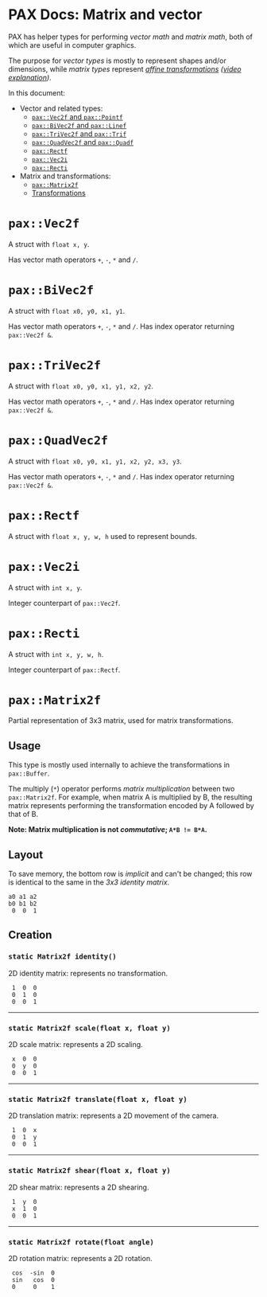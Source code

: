# PAX Docs: Matrix and vector

PAX has helper types for performing *vector math* and *matrix math*, both of which are useful in computer graphics.

The purpose for *vector types* is mostly to represent shapes and/or dimensions,
while *matrix types* represent
*[affine transformations](https://en.wikipedia.org/wiki/Affine_transformation)
([video explanation](https://www.youtube.com/watch?v=kYB8IZa5AuE))*.

In this document:
- Vector and related types:
	- [`pax::Vec2f` and `pax::Pointf`](#paxvec2f)
	- [`pax::BiVec2f` and `pax::Linef`](#paxbivec2f)
	- [`pax::TriVec2f` and `pax::Trif`](#paxtrivec2f)
	- [`pax::QuadVec2f` and `pax::Quadf`](#paxquadvec2f)
	- [`pax::Rectf`](#paxrectf)
	- [`pax::Vec2i`](#paxvec2i)
	- [`pax::Recti`](#paxrecti)
- Matrix and transformations:
	- [`pax::Matrix2f`](#paxmatrix2f)
	- [Transformations](#transformations)



# `pax::Vec2f`
A struct with `float x, y`.

Has vector math operators `+`, `-`, `*` and `/`.



# `pax::BiVec2f`
A struct with `float x0, y0, x1, y1`.

Has vector math operators `+`, `-`, `*` and `/`.
Has index operator returning `pax::Vec2f &`.



# `pax::TriVec2f`
A struct with `float x0, y0, x1, y1, x2, y2`.

Has vector math operators `+`, `-`, `*` and `/`.
Has index operator returning `pax::Vec2f &`.



# `pax::QuadVec2f`
A struct with `float x0, y0, x1, y1, x2, y2, x3, y3`.

Has vector math operators `+`, `-`, `*` and `/`.
Has index operator returning `pax::Vec2f &`.



# `pax::Rectf`
A struct with `float x, y, w, h` used to represent bounds.



# `pax::Vec2i`
A struct with `int x, y`.



Integer counterpart of `pax::Vec2f`.

# `pax::Recti`
A struct with `int x, y, w, h`.

Integer counterpart of `pax::Rectf`.



# `pax::Matrix2f`
Partial representation of 3x3 matrix, used for matrix transformations.


## Usage
This type is mostly used internally to achieve the transformations in `pax::Buffer`.

The multiply (`*`) operator performs *matrix multiplication* between two `pax::Matrix2f`.
For example, when matrix A is multiplied by B, the resulting matrix represents performing the transformation encoded by A followed by that of B.

**Note: Matrix multiplication is not *commutative*; `A*B != B*A`.**


## Layout
To save memory, the bottom row is *implicit* and can't be changed; this row is identical to the same in the *3x3 identity matrix*.
```
a0 a1 a2
b0 b1 b2
 0  0  1
```


## Creation

### `static Matrix2f identity()`
2D identity matrix: represents no transformation.
```
 1  0  0
 0  1  0
 0  0  1
```

---
### `static Matrix2f scale(float x, float y)`
2D scale matrix: represents a 2D scaling.
```
 x  0  0
 0  y  0
 0  0  1
```

---
### `static Matrix2f translate(float x, float y)`
2D translation matrix: represents a 2D movement of the camera.
```
 1  0  x
 0  1  y
 0  0  1
```

---
### `static Matrix2f shear(float x, float y)`
2D shear matrix: represents a 2D shearing.
```
 1  y  0
 x  1  0
 0  0  1
```

---
### `static Matrix2f rotate(float angle)`
2D rotation matrix: represents a 2D rotation.
```
 cos  -sin  0
 sin   cos  0
 0     0    1
```

